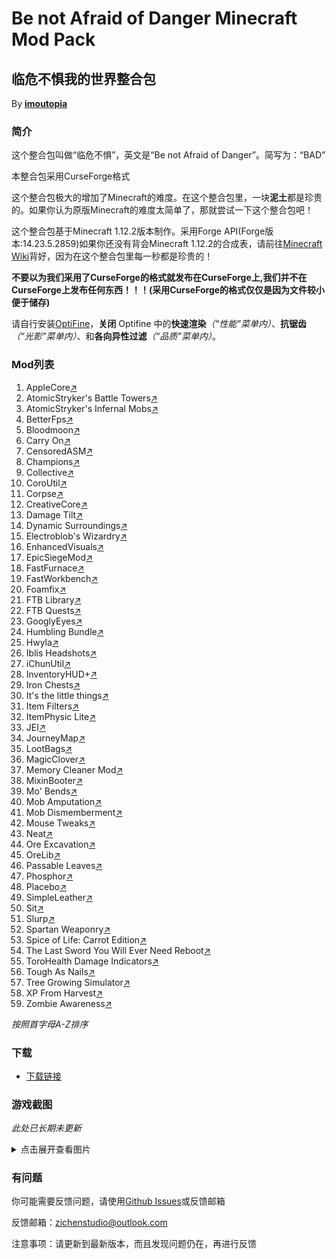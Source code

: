 # Be not Afraid of Danger Minecraft Mod Pack

## 临危不惧我的世界整合包

By [**imoutopia**](https://github.com/zichenstudio)

### 简介

这个整合包叫做“临危不惧”，英文是“Be not Afraid of Danger”。简写为：“BAD”

本整合包采用CurseForge格式

这个整合包极大的增加了Minecraft的难度。在这个整合包里，一块**泥土**都是珍贵的。如果你认为原版Minecraft的难度太简单了，那就尝试一下这个整合包吧！

这个整合包基于Minecraft 1.12.2版本制作。采用Forge API(Forge版本:14.23.5.2859)如果你还没有背会Minecraft 1.12.2的合成表，请前往[Minecraft Wiki](https://minecraft.fandom.com/wiki/Minecraft_Wiki)背好，因为在这个整合包里每一秒都是珍贵的！

**不要以为我们采用了CurseForge的格式就发布在CurseForge上,我们并不在CurseForge上发布任何东西！！！(采用CurseForge的格式仅仅是因为文件较小便于储存)**

请自行安装[OptiFine](https://optifine.net/home)，**关闭** Optifine 中的**快速渲染**_（“性能”菜单内）_、**抗锯齿**_（“光影”菜单内）_、和**各向异性过滤**_（“品质”菜单内）_。

### Mod列表

1. AppleCore[↗](https://www.curseforge.com/minecraft/mc-mods/applecore)
2. AtomicStryker's Battle Towers[↗](https://www.curseforge.com/minecraft/mc-mods/atomicstrykers-battle-towers)
3. AtomicStryker's Infernal Mobs[↗](https://www.curseforge.com/minecraft/mc-mods/atomicstrykers-infernal-mobs)
4. BetterFps[↗](https://www.curseforge.com/minecraft/mc-mods/betterfps)
5. Bloodmoon[↗](https://www.curseforge.com/minecraft/mc-mods/bloodmoon)
6. Carry On[↗](https://www.curseforge.com/minecraft/mc-mods/carry-on)
7. CensoredASM[↗](https://www.curseforge.com/minecraft/mc-mods/lolasm)
8. Champions[↗](https://www.curseforge.com/minecraft/mc-mods/champions)
9. Collective[↗](https://www.curseforge.com/minecraft/mc-mods/collective)
10. CoroUtil[↗](https://www.curseforge.com/minecraft/mc-mods/coroutil)
11. Corpse[↗](https://www.curseforge.com/minecraft/mc-mods/corpse)
12. CreativeCore[↗](https://www.curseforge.com/minecraft/mc-mods/creativecore)
13. Damage Tilt[↗](https://www.curseforge.com/minecraft/mc-mods/damage-tilt)
14. Dynamic Surroundings[↗](https://www.curseforge.com/minecraft/mc-mods/dynamic-surroundings)
15. Electroblob's Wizardry[↗](https://www.curseforge.com/minecraft/mc-mods/electroblobs-wizardry)
16. EnhancedVisuals[↗](https://www.curseforge.com/minecraft/mc-mods/enhancedvisuals)
17. EpicSiegeMod[↗](https://www.curseforge.com/minecraft/mc-mods/epic-siege-mod)
18. FastFurnace[↗](https://www.curseforge.com/minecraft/mc-mods/fastfurnace)
19. FastWorkbench[↗](https://www.curseforge.com/minecraft/mc-mods/fastworkbench)
20. Foamfix[↗](https://www.curseforge.com/minecraft/mc-mods/foamfix-optimization-mod)
21. FTB Library[↗](https://www.curseforge.com/minecraft/mc-mods/ftb-library-legacy-forge)
22. FTB Quests[↗](https://www.curseforge.com/minecraft/mc-mods/ftb-quests-forge)
23. GooglyEyes[↗](https://www.curseforge.com/minecraft/mc-mods/googlyeyes)
24. Humbling Bundle[↗](https://www.curseforge.com/minecraft/mc-mods/humbling-bundle)
25. Hwyla[↗](https://www.curseforge.com/minecraft/mc-mods/hwyla)
26. Iblis Headshots[↗](https://www.curseforge.com/minecraft/mc-mods/iblis-headshots)
27. iChunUtil[↗](https://www.curseforge.com/minecraft/mc-mods/ichunutil)
28. InventoryHUD+[↗](https://www.curseforge.com/minecraft/mc-mods/inventory-hud-forge)
29. Iron Chests[↗](https://www.curseforge.com/minecraft/mc-mods/iron-chests)
30. It's the little things[↗](https://www.curseforge.com/minecraft/mc-mods/its-the-little-things)
32. Item Filters[↗](https://www.curseforge.com/minecraft/mc-mods/item-filters)
31. ItemPhysic Lite[↗](https://www.curseforge.com/minecraft/mc-mods/itemphysic-lite)
33. JEI[↗](https://www.curseforge.com/minecraft/mc-mods/jei)
34. JourneyMap[↗](https://beta.curseforge.com/minecraft/mc-mods/journeymap)
35. LootBags[↗](https://www.curseforge.com/minecraft/mc-mods/lootbags)
36. MagicClover[↗](https://www.mcmod.cn/class/1167.html)
37. Memory Cleaner Mod[↗](https://www.curseforge.com/minecraft/mc-mods/memory-cleaner-mod)
38. MixinBooter[↗](https://www.curseforge.com/minecraft/mc-mods/mixin-booter)
39. Mo' Bends[↗](https://www.curseforge.com/minecraft/mc-mods/mo-bends)
40. Mob Amputation[↗](https://www.curseforge.com/minecraft/mc-mods/mob-amputation)
41. Mob Dismemberment[↗](https://www.curseforge.com/minecraft/mc-mods/mob-dismemberment)
42. Mouse Tweaks[↗](https://www.curseforge.com/minecraft/mc-mods/mouse-tweaks)
43. Neat[↗](https://www.curseforge.com/minecraft/mc-mods/neat)
44. Ore Excavation[↗](https://www.curseforge.com/minecraft/mc-mods/ore-excavation)
45. OreLib[↗](https://www.curseforge.com/minecraft/mc-mods/orelib)
46. Passable Leaves[↗](https://www.curseforge.com/minecraft/mc-mods/passable-leaves)
47. Phosphor[↗](https://www.curseforge.com/minecraft/mc-mods/phosphor-forge)
48. Placebo[↗](https://www.curseforge.com/minecraft/mc-mods/placebo)
49. SimpleLeather[↗](https://www.curseforge.com/minecraft/mc-mods/simpleleather)
50. Sit[↗](https://www.curseforge.com/minecraft/mc-mods/sit)
51. Slurp[↗](https://www.curseforge.com/minecraft/mc-mods/slurp)
52. Spartan Weaponry[↗](https://www.curseforge.com/minecraft/mc-mods/spartan-weaponry)
53. Spice of Life: Carrot Edition[↗](https://www.curseforge.com/minecraft/mc-mods/spice-of-life-carrot-edition)
54. The Last Sword You Will Ever Need Reboot[↗](https://www.curseforge.com/minecraft/mc-mods/the-last-sword-you-will-ever-need-reboot)
55. ToroHealth Damage Indicators[↗](https://www.curseforge.com/minecraft/mc-mods/torohealth-damage-indicators)
56. Tough As Nails[↗](https://www.curseforge.com/minecraft/mc-mods/tough-as-nails)
57. Tree Growing Simulator[↗](https://www.curseforge.com/minecraft/mc-mods/tree-growing-simulator)
58. XP From Harvest[↗](https://www.curseforge.com/minecraft/mc-mods/xp-from-harvest)
59. Zombie Awareness[↗](https://www.curseforge.com/minecraft/mc-mods/zombie-awareness)

*按照首字母A-Z排序*

### 下载

- [下载链接](https://github.com/zichenstudio/BADmcpack/releases)

### 游戏截图

*此处已长期未更新*

<details>
  <summary>点击展开查看图片</summary>

  ![ta.webp](./img/ta.webp)

  ![chicken.webp](./img/chicken.webp)

  ![chickenboom.webp](./img/chickenboom.webp)

  ![night0.webp](./img/night0.webp)

  ![night1.webp](./img/night1.webp)

  ![night2.webp](./img/night2.webp)

  ![die1.webp](./img/die1.webp)

  ![day.webp](./img/day.webp)

</details>

### 有问题

你可能需要反馈问题，请使用[Github Issues](https://github.com/zichenstudio/BADmcpack/issues)或反馈邮箱

反馈邮箱：<zichenstudio@outlook.com>

注意事项：请更新到最新版本，而且发现问题仍在，再进行反馈
